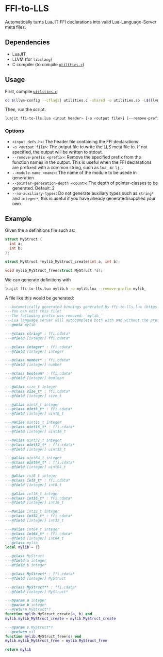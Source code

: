 # FFI-to-LLS

Automatically turns LuaJIT FFI declarations into valid Lua-Language-Server meta files.

## Dependencies
- LuaJIT
- LLVM (for `libclang`)
- C compiler (to compile [`utilities.c`](./utilities.c))

## Usage

First, compile [`utilities.c`](./utilities.c)

```bash
cc $(llvm-config --cflags) utilities.c -shared -o utilities.so -L$(llvm-config --libdir) -lclang
```

Then, run the script:
```bash
luajit ffi-to-lls.lua <input header> [-o <output file>] [--remove-prefix <prefix>] [--module-name <module name>] [--pointer-generation-depth <depth>] [--no-auxiliary-types] [-h|--help]
```

### Options

- `<input defs.h>`: The header file containing the FFI declarations.
- `-o <output file>`: The output file to write the LLS meta file to. If not specified, the output will be written to stdout.
- `--remove-prefix <prefix>`: Remove the specified prefix from the function names in the output. This is useful when the FFI declarations are prefixed with a common string, such as `lua_` or `lj_`.
- `--module-name <name>`: The name of the module to be usede in generation
- `--pointer-generation-depth <count>`: The depth of pointer-classes to be generated. Default: 2
- `--no-auxiliary-types`: Do not generate auxiliary types such as `string*` and `integer*`, this is useful if you have already generated/supplied your own

## Example

Given the a definitions file such as:
```c
struct MyStruct {
  int a;
  int b;
};

struct MyStruct *mylib_MyStruct_create(int a, int b);

void mylib_MyStruct_free(struct MyStruct *s);
```

We can generate definitions with

```bash
luajit ffi-to-lls.lua mylib.h -o mylib.lua --remove-prefix mylib_
```

A file like this would be generated:

```lua
---Automatically generated bindings generated by ffi-to-lls.lua (https://github.com/Frityet/ffi-to-lls/)
---You can edit this file!
---The following prefix was removed: `mylib_`
---Lua language server will autocomplete both with and without the prefix.
---@meta mylib

---@class string* : ffi.cdata*
---@field [integer] ffi.cdata*

---@class integer* : ffi.cdata*
---@field [integer] integer

---@class number* : ffi.cdata*
---@field [integer] number

---@class boolean* : ffi.cdata*
---@field [integer] boolean

---@alias size_t integer
---@class size_t* : ffi.cdata*
---@field [integer] size_t

---@alias uint8_t integer
---@class uint8_t* : ffi.cdata*
---@field [integer] uint8_t

---@alias uint16_t integer
---@class uint16_t* : ffi.cdata*
---@field [integer] uint16_t

---@alias uint32_t integer
---@class uint32_t* : ffi.cdata*
---@field [integer] uint32_t

---@alias uint64_t integer
---@class uint64_t* : ffi.cdata*
---@field [integer] uint64_t

---@alias int8_t integer
---@class int8_t* : ffi.cdata*
---@field [integer] int8_t

---@alias int16_t integer
---@class int16_t* : ffi.cdata*
---@field [integer] int16_t

---@alias int32_t integer
---@class int32_t* : ffi.cdata*
---@field [integer] int32_t

---@alias int64_t integer
---@class int64_t* : ffi.cdata*
---@field [integer] int64_t
---@class mylib
local mylib = {}

---@class MyStruct
---@field a integer
---@field b integer

---@class MyStruct* : ffi.cdata*
---@field [integer] MyStruct

---@class MyStruct** : ffi.cdata*
---@field [integer] MyStruct*

---@param a integer
---@param b integer
---@return MyStruct*?
function mylib.MyStruct_create(a, b) end
mylib.mylib_MyStruct_create = mylib.MyStruct_create

---@param s MyStruct*?
---@return nil
function mylib.MyStruct_free(s) end
mylib.mylib_MyStruct_free = mylib.MyStruct_free

return mylib
```
